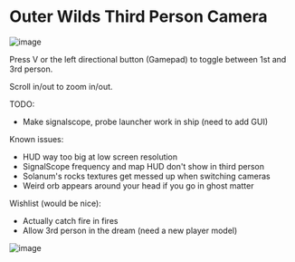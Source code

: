 # Outer Wilds Third Person Camera

![image](https://user-images.githubusercontent.com/22628069/142803013-35bd56f4-43db-42e0-9f52-09f46b9569ca.png)

Press V or the left directional button (Gamepad) to toggle between 1st and 3rd person.

Scroll in/out to zoom in/out.

TODO:
- Make signalscope, probe launcher work in ship (need to add GUI)

Known issues:
- HUD way too big at low screen resolution
- SignalScope frequency and map HUD don't show in third person
- Solanum's rocks textures get messed up when switching cameras
- Weird orb appears around your head if you go in ghost matter

Wishlist (would be nice):
- Actually catch fire in fires
- Allow 3rd person in the dream (need a new player model)

![image](https://user-images.githubusercontent.com/22628069/142536103-386cda90-2d35-4c95-8e98-05e7ab2081cc.png)
